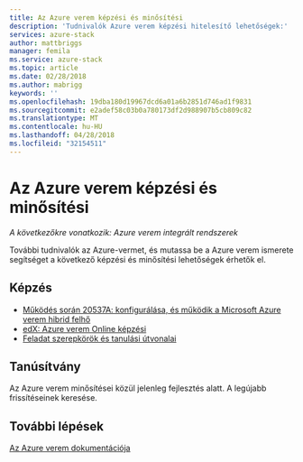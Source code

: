 ```yaml
---
title: Az Azure verem képzési és minősítési
description: 'Tudnivalók Azure verem képzési hitelesítő lehetőségek:'
services: azure-stack
author: mattbriggs
manager: femila
ms.service: azure-stack
ms.topic: article
ms.date: 02/28/2018
ms.author: mabrigg
keywords: ''
ms.openlocfilehash: 19dba180d19967dcd6a01a6b2851d746ad1f9831
ms.sourcegitcommit: e2adef58c03b0a780173df2d988907b5cb809c82
ms.translationtype: MT
ms.contentlocale: hu-HU
ms.lasthandoff: 04/28/2018
ms.locfileid: "32154511"
---
```

# <a name="azure-stack-training-and-certification"></a>Az Azure verem képzési és minősítési

*A következőkre vonatkozik: Azure verem integrált rendszerek*

További tudnivalók az Azure-vermet, és mutassa be a Azure verem ismerete segítséget a következő képzési és minősítési lehetőségek érhetők el.

## <a name="training"></a>Képzés

- [Működés során 20537A: konfigurálása, és működik a Microsoft Azure verem hibrid felhő](https://www.microsoft.com/en-us/learning/course.aspx?cid=20537)
- [edX: Azure verem Online képzési](https://aka.ms/AzureStackMOOC)
- [Feladat szerepkörök és tanulási útvonalai](https://azure.microsoft.com/training/learning-paths/)

## <a name="certification"></a>Tanúsítvány
Az Azure verem minősítései közül jelenleg fejlesztés alatt. A legújabb frissítéseinek keresése.

## <a name="next-steps"></a>További lépések

[Az Azure verem dokumentációja](https://docs.microsoft.com/azure/azure-stack/)
